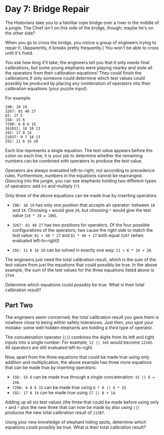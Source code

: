 # Day 7: Bridge Repair

The Historians take you to a familiar rope bridge over a river in the middle of
a jungle. The Chief isn't on this side of the bridge, though; maybe he's on the
other side?

When you go to cross the bridge, you notice a group of engineers trying to
repair it. (Apparently, it breaks pretty frequently.) You won't be able to cross
until it's fixed.

You ask how long it'll take; the engineers tell you that it only needs final
calibrations, but some young elephants were playing nearby and stole all the
operators from their calibration equations! They could finish the calibrations
if only someone could determine which test values could possibly be produced by
placing any combination of operators into their calibration equations (your
puzzle input).

For example:

```
190: 10 19
3267: 81 40 27
83: 17 5
156: 15 6
7290: 6 8 6 15
161011: 16 10 13
192: 17 8 14
21037: 9 7 18 13
292: 11 6 16 20
```

Each line represents a single equation. The test value appears before the colon
on each line; it is your job to determine whether the remaining numbers can be
combined with operators to produce the test value.

Operators are always evaluated left-to-right, not according to precedence rules.
Furthermore, numbers in the equations cannot be rearranged. Glancing into the
jungle, you can see elephants holding two different types of operators: add
(`+`) and multiply (`*`).

Only three of the above equations can be made true by inserting operators:

- `190: 10 19` has only one position that accepts an operator: between `10` and
  `19`. Choosing `+` would give `29`, but choosing `*` would give the test value
  (`10 * 19 = 190`).

- `3267: 81 40 27` has two positions for operators. Of the four possible
  configurations of the operators, two cause the right side to match the test
  value: `81 + 40 * 27` and `81 * 40 + 27` both equal `3267` (when evaluated
  left-to-right)!

- `292: 11 6 16 20` can be solved in exactly one way: `11 + 6 * 16 + 20`.

The engineers just need the total calibration result, which is the sum of the
test values from just the equations that could possibly be true. In the above
example, the sum of the test values for the three equations listed above is
`3749`.

Determine which equations could possibly be true. What is their total
calibration result?

## Part Two

The engineers seem concerned; the total calibration result you gave them is
nowhere close to being within safety tolerances. Just then, you spot your
mistake: some well-hidden elephants are holding a third type of operator.

The concatenation operator (`||`) combines the digits from its left and right
inputs into a single number. For example, `12 || 345` would become `12345`. All
operators are still evaluated left-to-right.

Now, apart from the three equations that could be made true using only addition
and multiplication, the above example has three more equations that can be made
true by inserting operators:

- `156: 15 6` can be made true through a single concatenation: `15 || 6 = 156`.
- `7290: 6 8 6 15` can be made true using `6 * 8 || 6 * 15`.
- `192: 17 8 14` can be made true using `17 || 8 + 14`.

Adding up all six test values (the three that could be made before using only
`+` and `*` plus the new three that can now be made by also using `||`) produces
the new total calibration result of `11387`.

Using your new knowledge of elephant hiding spots, determine which equations
could possibly be true. What is their total calibration result?
